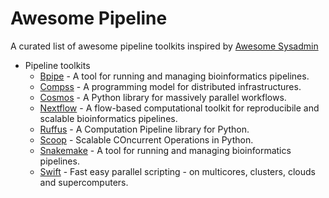 Awesome Pipeline
================

A curated list of awesome pipeline toolkits inspired by [Awesome Sysadmin](https://github.com/kahun/awesome-sysadmin)

* Pipeline toolkits
  * [Bpipe](https://code.google.com/p/bpipe/) - A tool for running and managing bioinformatics pipelines.
  * [Compss](http://www.bsc.es/computer-sciences/grid-computing/comp-superscalar) - A programming model for distributed infrastructures.
  * [Cosmos](http://bioinformatics.oxfordjournals.org/content/early/2014/07/24/bioinformatics.btu385.long) - A Python library for massively parallel workflows.
  * [Nextflow](http://www.nextflow.io) - A flow-based computational toolkit for reproducibile and scalable bioinformatics pipelines. 
  * [Ruffus](http://www.ruffus.org.uk) - A Computation Pipeline library for Python.
  * [Scoop](https://code.google.com/p/scoop/) - Scalable COncurrent Operations in Python.
  * [Snakemake](https://bitbucket.org/johanneskoester/snakemake/wiki/Home) - A tool for running and managing bioinformatics pipelines.
  * [Swift](http://swift-lang.org) - Fast easy parallel scripting - on multicores, clusters, clouds and supercomputers.
  
